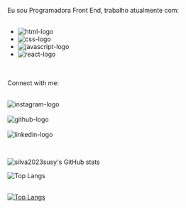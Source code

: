 Eu sou Programadora Front End, trabalho atualmente com:
<br />
<br />
- <img src="https://img.shields.io/badge/HTML5-E34F26?style=for-the-badge&logo=html5&logoColor=white" alt="html-logo" />
- <img src="https://img.shields.io/badge/CSS3-1572B6?style=for-the-badge&logo=css3&logoColor=white" alt="css-logo" />
- <img src="https://img.shields.io/badge/JavaScript-F7DF1E?style=for-the-badge&logo=javascript&logoColor=black" alt="javascript-logo" />
- <img src="https://img.shields.io/badge/React-20232A?style=for-the-badge&logo=react&logoColor=61DAFB" alt="react-logo" />
<br />
<br />
Connect with me:
<br />
<br />
<p>
  <a href="https://www.instagram.com/susy_efraim">
  <img align="left" alt="instagram-logo" src="https://img.shields.io/badge/Instagram-E4405F?style=for-the-badge&logo=instagram&logoColor=white" />
  </a>
  <br />
  <br />
  <a href="https://github.com/silva2023susy">
  <img align="left" alt="github-logo" src="https://img.shields.io/badge/GitHub-100000?style=for-the-badge&logo=github&logoColor=white" />
  </a>
  <br />
  <br />
  <a href="https://www.linkedin.com/in/susy-silva-a87b302a9">
  <img align="left" alt="linkedin-logo" src="https://img.shields.io/badge/LinkedIn-0077B5?style=for-the-badge&logo=linkedin&logoColor=white" />
  </a>
  </p>

  <br />
  <br />
  
  ![silva2023susy's GitHub stats](https://github-readme-stats.vercel.app/api?username=silva2023susy&show_icons=true&theme=transparent)
  

 ![Top Langs](https://github-readme-stats.vercel.app/api/top-langs/?username=silva2023susy&hide_progress=true)
 <br />
 <br />
 
 [![Top Langs](https://github-readme-stats.vercel.app/api/top-langs/?username=silva2023susy&layout=pie)](https://github.com/anuraghazra/github-readme-stats)




